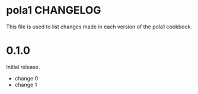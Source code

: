 # pola1 CHANGELOG

This file is used to list changes made in each version of the pola1 cookbook.

# 0.1.0

Initial release.

- change 0
- change 1

